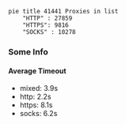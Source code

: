 
```mermaid
pie title 41441 Proxies in list
    "HTTP" : 27859
    "HTTPS": 9816
    "SOCKS" : 10278
```

### Some Info
#### Average Timeout

- mixed: 3.9s
- http: 2.2s
- https: 8.1s
- socks: 6.2s